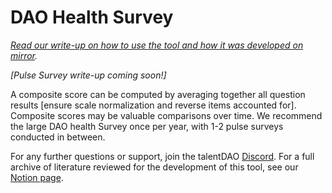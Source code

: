 # DAO Health Survey

_[Read our write-up on how to use the tool and how it was developed on mirror](https://talentdao.mirror.xyz/1rT8KGt6wHzC03UQphG-upuW8HqRX6bP9YfFTtijl0Y)._

_[Pulse Survey write-up coming soon!]_

A composite score can be computed by averaging together all question results [ensure scale normalization and reverse items accounted for]. Composite scores may be valuable comparisons over time. We recommend the large DAO health Survey once per year, with 1-2 pulse surveys conducted in between.

For any further questions or support, join the talentDAO [Discord](https://discord.gg/cpxUUJG7). For a full archive of literature reviewed for the development of this tool, see our [Notion page](https://www.notion.so/talentdao/Developing-a-DAO-Health-Assessment-5cb3484c655e4513906b36eb728a2c25).
